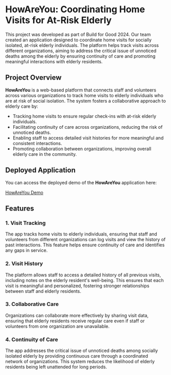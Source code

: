 # HowAreYou: Coordinating Home Visits for At-Risk Elderly

This project was developed as part of Build for Good 2024. Our team created an application designed to coordinate home visits for socially isolated, at-risk elderly individuals. The platform helps track visits across different organizations, aiming to address the critical issue of unnoticed deaths among the elderly by ensuring continuity of care and promoting meaningful interactions with elderly residents.

## Project Overview

**HowAreYou** is a web-based platform that connects staff and volunteers across various organizations to track home visits to elderly individuals who are at risk of social isolation. The system fosters a collaborative approach to elderly care by:

- Tracking home visits to ensure regular check-ins with at-risk elderly individuals.
- Facilitating continuity of care across organizations, reducing the risk of unnoticed deaths.
- Enabling staff to access detailed visit histories for more meaningful and consistent interactions.
- Promoting collaboration between organizations, improving overall elderly care in the community.

## Deployed Application

You can access the deployed demo of the **HowAreYou** application here:

[HowAreYou Demo](https://howareyou-sigma.vercel.app/)

## Features

### 1. **Visit Tracking**
The app tracks home visits to elderly individuals, ensuring that staff and volunteers from different organizations can log visits and view the history of past interactions. This feature helps ensure continuity of care and identifies any gaps in service.

### 2. **Visit History**
The platform allows staff to access a detailed history of all previous visits, including notes on the elderly resident's well-being. This ensures that each visit is meaningful and personalized, fostering stronger relationships between staff and elderly residents.

### 3. **Collaborative Care**
Organizations can collaborate more effectively by sharing visit data, ensuring that elderly residents receive regular care even if staff or volunteers from one organization are unavailable.

### 4. **Continuity of Care**
The app addresses the critical issue of unnoticed deaths among socially isolated elderly by providing continuous care through a coordinated network of organizations. This system reduces the likelihood of elderly residents being left unattended for long periods.
